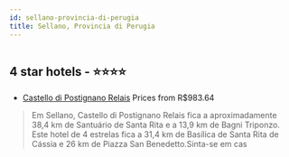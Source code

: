```yaml
---
id: sellano-provincia-di-perugia
title: Sellano, Provincia di Perugia
---
```


<center><img src="https://i.travelapi.com/hotels/30000000/29650000/29640300/29640283/01dfa3ef_z.jpg" alt="" /></center>


##  4 star hotels - ⭐️⭐️⭐️⭐️

-    [Castello di Postignano Relais](https://www.hurb.com/br/aud/https://www.hurb.com/br/hotels/sellano/castello-di-postignano-relais-HT-NOH7?cmp=18055) Prices from R$983.64
   > Em Sellano, Castello di Postignano Relais fica a aproximadamente 38,4 km de Santuário de Santa Rita e a 13,9 km de Bagni Triponzo.  Este hotel de 4 estrelas fica a 31,4 km de Basílica de Santa Rita de Cássia e 26 km de Piazza San Benedetto.Sinta-se em cas

